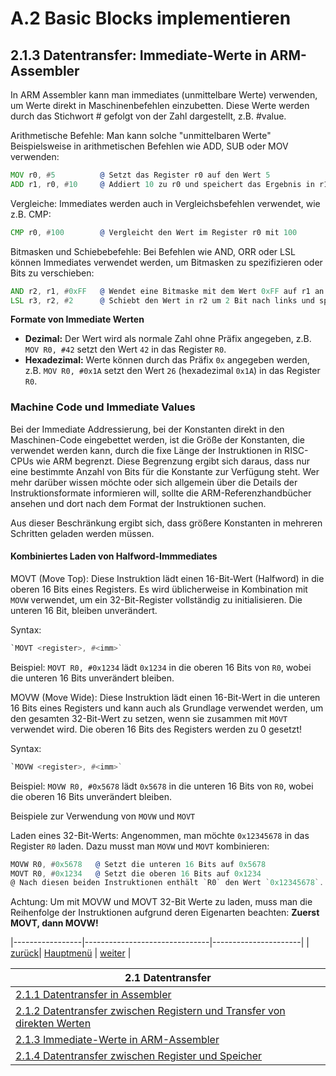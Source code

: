 # A.2 Basic Blocks implementieren
## 2.1.3 Datentransfer: Immediate-Werte in ARM-Assembler

In ARM Assembler kann man immediates (unmittelbare Werte) verwenden, um Werte direkt in Maschinenbefehlen einzubetten. Diese Werte werden durch das Stichwort # gefolgt von der Zahl dargestellt, z.B. #value. 

Arithmetische Befehle: Man kann solche "unmittelbaren Werte" Beispielsweise in arithmetischen Befehlen wie ADD, SUB oder MOV verwenden: 
```asm
MOV r0, #5          @ Setzt das Register r0 auf den Wert 5
ADD r1, r0, #10     @ Addiert 10 zu r0 und speichert das Ergebnis in r1
```
Vergleiche: Immediates werden auch in Vergleichsbefehlen verwendet, wie z.B. CMP:
```asm
CMP r0, #100        @ Vergleicht den Wert im Register r0 mit 100
```
Bitmasken und Schiebebefehle: Bei Befehlen wie AND, ORR oder LSL können Immediates verwendet werden, um Bitmasken zu spezifizieren oder Bits zu verschieben:
```asm
AND r2, r1, #0xFF   @ Wendet eine Bitmaske mit dem Wert 0xFF auf r1 an und speichert das Ergebnis in r2
LSL r3, r2, #2      @ Schiebt den Wert in r2 um 2 Bit nach links und speichert das Ergebnis in r3
```
**Formate von Immediate Werten**

- **Dezimal:** Der Wert wird als normale Zahl ohne Präfix angegeben, z.B. `MOV R0, #42` setzt den Wert `42` in das Register `R0`.
- **Hexadezimal:** Werte können durch das Präfix `0x` angegeben werden, z.B. `MOV R0, #0x1A` setzt den Wert `26` (hexadezimal `0x1A`) in das Register `R0`.

### Machine Code und Immediate Values

Bei der Immediate Addressierung, bei der Konstanten direkt in den Maschinen-Code eingebettet werden, ist die Größe der Konstanten, die verwendet werden kann, durch die fixe Länge der Instruktionen in RISC-CPUs wie ARM begrenzt. Diese Begrenzung ergibt sich daraus, dass nur eine bestimmte Anzahl von Bits für die Konstante zur Verfügung steht. Wer mehr darüber wissen möchte oder sich allgemein über die Details der Instruktionsformate informieren will, sollte die ARM-Referenzhandbücher ansehen und dort nach dem Format der Instruktionen suchen.

Aus dieser Beschränkung ergibt sich, dass größere Konstanten in mehreren Schritten geladen werden müssen.

#### Kombiniertes Laden von Halfword-Immmediates

MOVT (Move Top): Diese Instruktion lädt einen 16-Bit-Wert (Halfword) in die oberen 16 Bits eines Registers. Es wird üblicherweise in Kombination mit `MOVW` verwendet, um ein 32-Bit-Register vollständig zu initialisieren. Die unteren 16 Bit, bleiben unverändert.

Syntax: 
```asm
`MOVT <register>, #<imm>`
```
Beispiel: `MOVT R0, #0x1234` lädt `0x1234` in die oberen 16 Bits von `R0`, wobei die unteren 16 Bits unverändert bleiben.

MOVW (Move Wide): Diese Instruktion lädt einen 16-Bit-Wert in die unteren 16 Bits eines Registers und kann auch als Grundlage verwendet werden, um den gesamten 32-Bit-Wert zu setzen, wenn sie zusammen mit `MOVT` verwendet wird. Die oberen 16 Bits des Registers werden zu 0 gesetzt!

Syntax: 
```asm
`MOVW <register>, #<imm>`
```
Beispiel: `MOVW R0, #0x5678` lädt `0x5678` in die unteren 16 Bits von `R0`, wobei die oberen 16 Bits unverändert bleiben.

Beispiele zur Verwendung von `MOVW` und `MOVT`

Laden eines 32-Bit-Werts: Angenommen, man möchte `0x12345678` in das Register `R0` laden. Dazu musst man `MOVW` und `MOVT` kombinieren:
```asm
MOVW R0, #0x5678   @ Setzt die unteren 16 Bits auf 0x5678
MOVT R0, #0x1234   @ Setzt die oberen 16 Bits auf 0x1234
@ Nach diesen beiden Instruktionen enthält `R0` den Wert `0x12345678`.
```
Achtung: Um mit MOVW und MOVT 32-Bit Werte zu laden, muss man die Reihenfolge der Instruktionen aufgrund deren Eigenarten beachten: **Zuerst MOVT, dann MOVW!**

|-----------------|-------------------------------|----------------------|
| [zurück](MOV.md)| [Hauptmenü](../ueberblick.md) | [weiter](LDR_STR.md) |


| **2.1 Datentransfer**                                                                     |
|-------------------------------------------------------------------------------------------|
| [2.1.1 Datentransfer in Assembler](datentr.md)                                            |
| [2.1.2 Datentransfer zwischen Registern und Transfer von direkten Werten](MOV.md)         |
| [2.1.3 Immediate-Werte in ARM-Assembler](Immediates.md)                                   |
| [2.1.4 Datentransfer zwischen Register und Speicher](LDR_STR.md)                          |